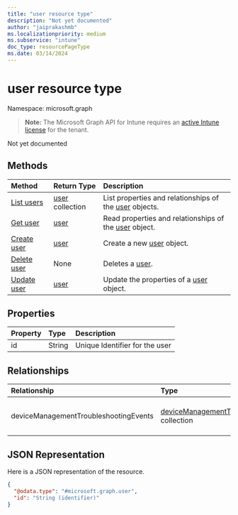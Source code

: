 ```yaml
---
title: "user resource type"
description: "Not yet documented"
author: "jaiprakashmb"
ms.localizationpriority: medium
ms.subservice: "intune"
doc_type: resourcePageType
ms.date: 03/14/2024
---
```


# user resource type

Namespace: microsoft.graph

> **Note:** The Microsoft Graph API for Intune requires an [active Intune license](https://go.microsoft.com/fwlink/?linkid=839381) for the tenant.

Not yet documented

## Methods
|Method|Return Type|Description|
|:---|:---|:---|
|[List users](../api/intune-troubleshooting-user-list.md)|[user](../resources/intune-troubleshooting-user.md) collection|List properties and relationships of the [user](../resources/intune-troubleshooting-user.md) objects.|
|[Get user](../api/intune-troubleshooting-user-get.md)|[user](../resources/intune-troubleshooting-user.md)|Read properties and relationships of the [user](../resources/intune-troubleshooting-user.md) object.|
|[Create user](../api/intune-troubleshooting-user-create.md)|[user](../resources/intune-troubleshooting-user.md)|Create a new [user](../resources/intune-troubleshooting-user.md) object.|
|[Delete user](../api/intune-troubleshooting-user-delete.md)|None|Deletes a [user](../resources/intune-troubleshooting-user.md).|
|[Update user](../api/intune-troubleshooting-user-update.md)|[user](../resources/intune-troubleshooting-user.md)|Update the properties of a [user](../resources/intune-troubleshooting-user.md) object.|

## Properties
|Property|Type|Description|
|:---|:---|:---|
|id|String|Unique Identifier for the user|

## Relationships
|Relationship|Type|Description|
|:---|:---|:---|
|deviceManagementTroubleshootingEvents|[deviceManagementTroubleshootingEvent](../resources/intune-troubleshooting-devicemanagementtroubleshootingevent.md) collection|The list of troubleshooting events for this user.|

## JSON Representation
Here is a JSON representation of the resource.
<!-- {
  "blockType": "resource",
  "keyProperty": "id",
  "@odata.type": "microsoft.graph.user"
}
-->
``` json
{
  "@odata.type": "#microsoft.graph.user",
  "id": "String (identifier)"
}
```
